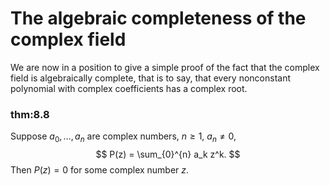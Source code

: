 # The algebraic completeness of the complex field

We are now in a position to give a simple proof of the fact that the
complex field is algebraically complete, that is to say, that every
nonconstant polynomial with complex coefficients has a complex root.


### thm:8.8 
 Suppose $a_0,\dots,a_n$ are complex
numbers, $n \geq 1$, $a_n \neq 0$, 
$$
P(z) = \sum_{0}^{n} a_k z^k.
$$
 Then
$P(z) = 0$ for some complex number $z$.

